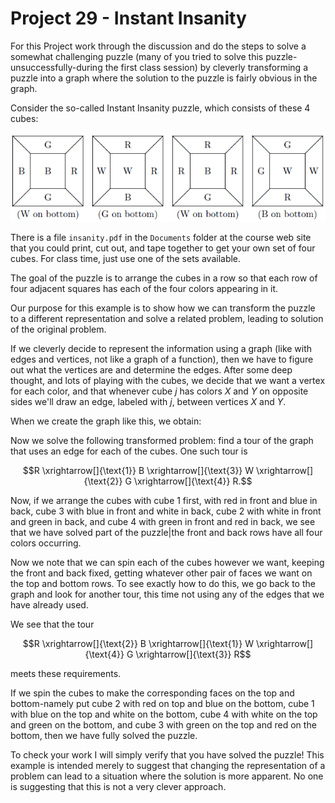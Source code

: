 # Project 29 - Instant Insanity  

For this Project work through the discussion and do the steps to solve a somewhat challenging puzzle (many of you tried to solve this puzzle-unsuccessfully-during the first class session) by cleverly transforming a puzzle into a graph where the solution to the puzzle is fairly obvious in the graph.  

Consider the so-called Instant Insanity puzzle, which consists of these 4 cubes:  

![Instant Insanity Puzzle Diagram](puzzle.png "Instant Insanity Puzzle Diagram")  

There is a file ```insanity.pdf``` in the ```Documents``` folder at the course web site that you could print, cut out, and tape together to get your own set of four cubes. For class time, just use one of the sets available.  

The goal of the puzzle is to arrange the cubes in a row so that each row of four adjacent squares has each of the four colors appearing in it.  

Our purpose for this example is to show how we can transform the puzzle to a different representation and solve a related problem, leading to solution of the original problem.  

If we cleverly decide to represent the information using a graph (like with edges and vertices, not like a graph of a function), then we have to figure out what the vertices are and determine the edges. After some deep thought, and lots of playing with the cubes, we decide that we want a vertex for each color, and that whenever cube $j$ has colors $X$ and $Y$ on opposite sides we'll draw an edge, labeled with $j$, between vertices $X$ and $Y$.  

When we create the graph like this, we obtain:  

Now we solve the following transformed problem: find a tour of the graph that uses an edge for each of the cubes. One such tour is  

$$R \xrightarrow[]{\text{1}} B \xrightarrow[]{\text{3}} W \xrightarrow[]{\text{2}} G \xrightarrow[]{\text{4}} R.$$

Now, if we arrange the cubes with cube 1 first, with red in front and blue in back, cube 3 with blue in front and white in back, cube 2 with white in front and green in back, and cube 4 with green in front and red in back, we see that we have solved part of the puzzle|the front and back rows have all four colors occurring.  

Now we note that we can spin each of the cubes however we want, keeping the front and back fixed, getting whatever other pair of faces we want on the top and bottom rows. To see exactly how to do this, we go back to the graph and look for another tour, this time not using any of the edges that we have already used.  

We see that the tour  

$$R \xrightarrow[]{\text{2}} B \xrightarrow[]{\text{1}} W \xrightarrow[]{\text{4}} G \xrightarrow[]{\text{3}} R$$  

meets these requirements.  

If we spin the cubes to make the corresponding faces on the top and bottom-namely put cube 2 with red on top and blue on the bottom, cube 1 with blue on the top and white on the bottom, cube 4 with white on the top and green on the bottom, and cube 3 with green on the top and red on the bottom, then we have fully solved the puzzle.  

To check your work I will simply verify that you have solved the puzzle! This example is intended merely to suggest that changing the representation of a problem can lead to a situation where the solution is more apparent. No one is suggesting that this is not a very clever approach.
